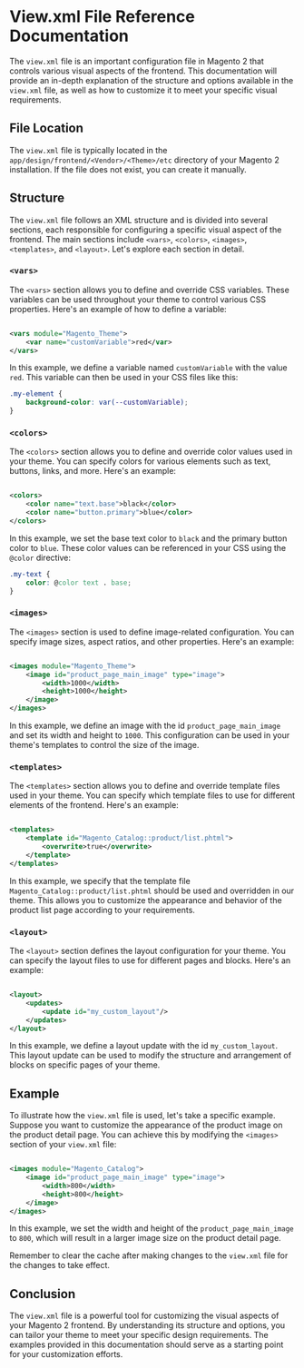 # View.xml File Reference Documentation

The `view.xml` file is an important configuration file in Magento 2 that controls various visual aspects of the
frontend. This documentation will provide an in-depth explanation of the structure and options available in
the `view.xml` file, as well as how to customize it to meet your specific visual requirements.

## File Location

The `view.xml` file is typically located in the `app/design/frontend/<Vendor>/<Theme>/etc` directory of your Magento 2
installation. If the file does not exist, you can create it manually.

## Structure

The `view.xml` file follows an XML structure and is divided into several sections, each responsible for configuring a
specific visual aspect of the frontend. The main sections include `<vars>`, `<colors>`, `<images>`, `<templates>`,
and `<layout>`. Let's explore each section in detail.

### `<vars>`

The `<vars>` section allows you to define and override CSS variables. These variables can be used throughout your theme
to control various CSS properties. Here's an example of how to define a variable:

```xml

<vars module="Magento_Theme">
    <var name="customVariable">red</var>
</vars>
```

In this example, we define a variable named `customVariable` with the value `red`. This variable can then be used in
your CSS files like this:

```css
.my-element {
    background-color: var(--customVariable);
}
```

### `<colors>`

The `<colors>` section allows you to define and override color values used in your theme. You can specify colors for
various elements such as text, buttons, links, and more. Here's an example:

```xml

<colors>
    <color name="text.base">black</color>
    <color name="button.primary">blue</color>
</colors>
```

In this example, we set the base text color to `black` and the primary button color to `blue`. These color values can be
referenced in your CSS using the `@color` directive:

```css
.my-text {
    color: @color text . base;
}
```

### `<images>`

The `<images>` section is used to define image-related configuration. You can specify image sizes, aspect ratios, and
other properties. Here's an example:

```xml

<images module="Magento_Theme">
    <image id="product_page_main_image" type="image">
        <width>1000</width>
        <height>1000</height>
    </image>
</images>
```

In this example, we define an image with the id `product_page_main_image` and set its width and height to `1000`. This
configuration can be used in your theme's templates to control the size of the image.

### `<templates>`

The `<templates>` section allows you to define and override template files used in your theme. You can specify which
template files to use for different elements of the frontend. Here's an example:

```xml

<templates>
    <template id="Magento_Catalog::product/list.phtml">
        <overwrite>true</overwrite>
    </template>
</templates>
```

In this example, we specify that the template file `Magento_Catalog::product/list.phtml` should be used and overridden
in our theme. This allows you to customize the appearance and behavior of the product list page according to your
requirements.

### `<layout>`

The `<layout>` section defines the layout configuration for your theme. You can specify the layout files to use for
different pages and blocks. Here's an example:

```xml

<layout>
    <updates>
        <update id="my_custom_layout"/>
    </updates>
</layout>
```

In this example, we define a layout update with the id `my_custom_layout`. This layout update can be used to modify the
structure and arrangement of blocks on specific pages of your theme.

## Example

To illustrate how the `view.xml` file is used, let's take a specific example. Suppose you want to customize the
appearance of the product image on the product detail page. You can achieve this by modifying the `<images>` section of
your `view.xml` file:

```xml

<images module="Magento_Catalog">
    <image id="product_page_main_image" type="image">
        <width>800</width>
        <height>800</height>
    </image>
</images>
```

In this example, we set the width and height of the `product_page_main_image` to `800`, which will result in a larger
image size on the product detail page.

Remember to clear the cache after making changes to the `view.xml` file for the changes to take effect.

## Conclusion

The `view.xml` file is a powerful tool for customizing the visual aspects of your Magento 2 frontend. By understanding
its structure and options, you can tailor your theme to meet your specific design requirements. The examples provided in
this documentation should serve as a starting point for your customization efforts.
